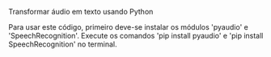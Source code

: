 Transformar áudio em texto usando Python

Para usar este código, primeiro deve-se instalar os módulos 'pyaudio' e 'SpeechRecognition'. Execute os comandos 'pip install pyaudio' e 'pip install SpeechRecognition' no terminal.
